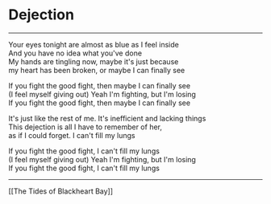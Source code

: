 # Dejection

---

Your eyes tonight are almost as blue as I feel inside  
And you have no idea what you've done  
My hands are tingling now, maybe it's just because  
my heart has been broken, or maybe I can finally see

If you fight the good fight, then maybe I can finally see  
(I feel myself giving out) Yeah I'm fighting, but I'm losing  
If you fight the good fight, then maybe I can finally see

It's just like the rest of me. It's inefficient and lacking things  
This dejection is all I have to remember of her,  
as if I could forget. I can't fill my lungs

If you fight the good fight, I can't fill my lungs  
(I feel myself giving out) Yeah I'm fighting, but I'm losing  
If you fight the good fight, I can't fill my lungs

---

[[The Tides of Blackheart Bay]]
